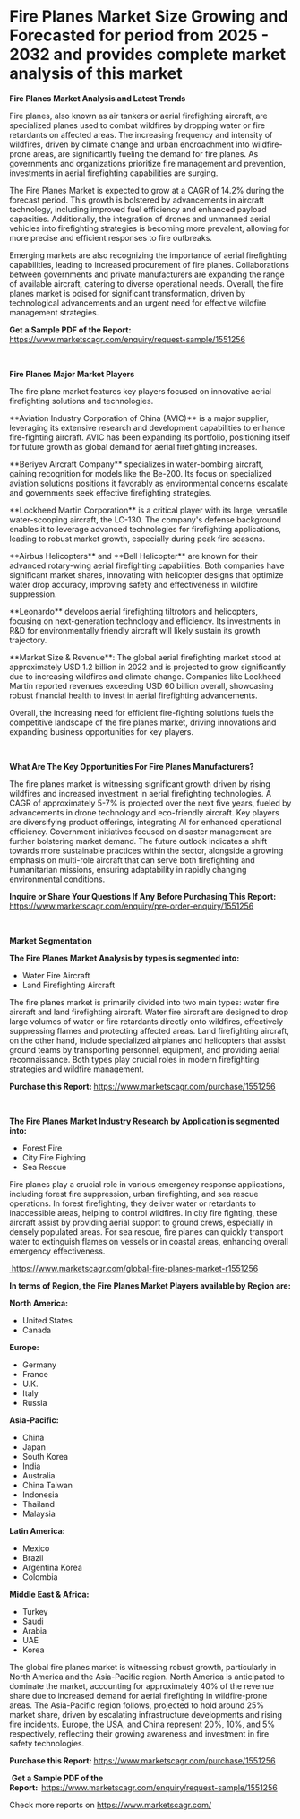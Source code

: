 <p><h1>Fire Planes Market Size Growing and Forecasted for period from 2025 - 2032 and provides complete market analysis of this market</h1></p><p><strong>Fire Planes Market Analysis and Latest Trends</strong></p>
<p><p>Fire planes, also known as air tankers or aerial firefighting aircraft, are specialized planes used to combat wildfires by dropping water or fire retardants on affected areas. The increasing frequency and intensity of wildfires, driven by climate change and urban encroachment into wildfire-prone areas, are significantly fueling the demand for fire planes. As governments and organizations prioritize fire management and prevention, investments in aerial firefighting capabilities are surging.</p><p>The Fire Planes Market is expected to grow at a CAGR of 14.2% during the forecast period. This growth is bolstered by advancements in aircraft technology, including improved fuel efficiency and enhanced payload capacities. Additionally, the integration of drones and unmanned aerial vehicles into firefighting strategies is becoming more prevalent, allowing for more precise and efficient responses to fire outbreaks.</p><p>Emerging markets are also recognizing the importance of aerial firefighting capabilities, leading to increased procurement of fire planes. Collaborations between governments and private manufacturers are expanding the range of available aircraft, catering to diverse operational needs. Overall, the fire planes market is poised for significant transformation, driven by technological advancements and an urgent need for effective wildfire management strategies.</p></p>
<p><strong>Get a Sample PDF of the Report:&nbsp;</strong> <a href="https://www.marketscagr.com/enquiry/request-sample/1551256?utm_campaign=2796&utm_medium=2&utm_source=Github&utm_content=ia&utm_term=08042025&utm_id=fire-planes">https://www.marketscagr.com/enquiry/request-sample/1551256</a></p>
<p>&nbsp;</p>
<p><strong>Fire Planes Major Market Players</strong></p>
<p><p>The fire plane market features key players focused on innovative aerial firefighting solutions and technologies. </p><p>**Aviation Industry Corporation of China (AVIC)** is a major supplier, leveraging its extensive research and development capabilities to enhance fire-fighting aircraft. AVIC has been expanding its portfolio, positioning itself for future growth as global demand for aerial firefighting increases.</p><p>**Beriyev Aircraft Company** specializes in water-bombing aircraft, gaining recognition for models like the Be-200. Its focus on specialized aviation solutions positions it favorably as environmental concerns escalate and governments seek effective firefighting strategies.</p><p>**Lockheed Martin Corporation** is a critical player with its large, versatile water-scooping aircraft, the LC-130. The company's defense background enables it to leverage advanced technologies for firefighting applications, leading to robust market growth, especially during peak fire seasons.</p><p>**Airbus Helicopters** and **Bell Helicopter** are known for their advanced rotary-wing aerial firefighting capabilities. Both companies have significant market shares, innovating with helicopter designs that optimize water drop accuracy, improving safety and effectiveness in wildfire suppression.</p><p>**Leonardo** develops aerial firefighting tiltrotors and helicopters, focusing on next-generation technology and efficiency. Its investments in R&D for environmentally friendly aircraft will likely sustain its growth trajectory.</p><p>**Market Size & Revenue**: The global aerial firefighting market stood at approximately USD 1.2 billion in 2022 and is projected to grow significantly due to increasing wildfires and climate change. Companies like Lockheed Martin reported revenues exceeding USD 60 billion overall, showcasing robust financial health to invest in aerial firefighting advancements.</p><p>Overall, the increasing need for efficient fire-fighting solutions fuels the competitive landscape of the fire planes market, driving innovations and expanding business opportunities for key players.</p></p>
<p>&nbsp;</p>
<p><strong>What Are The Key Opportunities For Fire Planes Manufacturers?</strong></p>
<p><p>The fire planes market is witnessing significant growth driven by rising wildfires and increased investment in aerial firefighting technologies. A CAGR of approximately 5-7% is projected over the next five years, fueled by advancements in drone technology and eco-friendly aircraft. Key players are diversifying product offerings, integrating AI for enhanced operational efficiency. Government initiatives focused on disaster management are further bolstering market demand. The future outlook indicates a shift towards more sustainable practices within the sector, alongside a growing emphasis on multi-role aircraft that can serve both firefighting and humanitarian missions, ensuring adaptability in rapidly changing environmental conditions.</p></p>
<p><strong>Inquire or Share Your Questions If Any Before Purchasing This Report:</strong> <a href="https://www.marketscagr.com/enquiry/pre-order-enquiry/1551256?utm_campaign=2796&utm_medium=2&utm_source=Github&utm_content=ia&utm_term=08042025&utm_id=fire-planes">https://www.marketscagr.com/enquiry/pre-order-enquiry/1551256</a></p>
<p>&nbsp;</p>
<p><strong>Market Segmentation</strong></p>
<p><strong>The Fire Planes Market Analysis by types is segmented into:</strong></p>
<p><ul><li>Water Fire Aircraft</li><li>Land Firefighting Aircraft</li></ul></p>
<p><p>The fire planes market is primarily divided into two main types: water fire aircraft and land firefighting aircraft. Water fire aircraft are designed to drop large volumes of water or fire retardants directly onto wildfires, effectively suppressing flames and protecting affected areas. Land firefighting aircraft, on the other hand, include specialized airplanes and helicopters that assist ground teams by transporting personnel, equipment, and providing aerial reconnaissance. Both types play crucial roles in modern firefighting strategies and wildfire management.</p></p>
<p><strong>Purchase this Report:&nbsp;</strong><a href="https://www.marketscagr.com/purchase/1551256?utm_campaign=2796&utm_medium=2&utm_source=Github&utm_content=ia&utm_term=08042025&utm_id=fire-planes">https://www.marketscagr.com/purchase/1551256</a></p>
<p>&nbsp;</p>
<p><strong>The Fire Planes Market Industry Research by Application is segmented into:</strong></p>
<p><ul><li>Forest Fire</li><li>City Fire Fighting</li><li>Sea Rescue</li></ul></p>
<p><p>Fire planes play a crucial role in various emergency response applications, including forest fire suppression, urban firefighting, and sea rescue operations. In forest firefighting, they deliver water or retardants to inaccessible areas, helping to control wildfires. In city fire fighting, these aircraft assist by providing aerial support to ground crews, especially in densely populated areas. For sea rescue, fire planes can quickly transport water to extinguish flames on vessels or in coastal areas, enhancing overall emergency effectiveness.</p></p>
<p><a href="https://www.marketscagr.com/global-fire-planes-market-r1551256?utm_campaign=2796&utm_medium=2&utm_source=Github&utm_content=ia&utm_term=08042025&utm_id=fire-planes">&nbsp;https://www.marketscagr.com/global-fire-planes-market-r1551256</a></p>
<p><strong>In terms of Region, the Fire Planes Market Players available by Region are:</strong></p>
<p>
    <p> <strong> North America: </strong>
        <ul>
            <li>United States</li>
            <li>Canada</li>
        </ul>
        </p> 
    <p> <strong> Europe: </strong>
        <ul>
            <li>Germany</li>
            <li>France</li>
            <li>U.K.</li>
            <li>Italy</li>
            <li>Russia</li>
        </ul>
        </p> 
    <p> <strong> Asia-Pacific: </strong>
        <ul>
            <li>China</li>
            <li>Japan</li>
            <li>South Korea</li>
            <li>India</li>
            <li>Australia</li>
            <li>China Taiwan</li>
            <li>Indonesia</li>
            <li>Thailand</li>
            <li>Malaysia</li>
        </ul>
        </p> 
    <p> <strong> Latin America: </strong>
        <ul>
            <li>Mexico</li>
            <li>Brazil</li>
            <li>Argentina Korea</li>
            <li>Colombia</li>
        </ul>
        </p> 
    <p> <strong> Middle East & Africa: </strong>
        <ul>
            <li>Turkey</li>
            <li>Saudi</li>
            <li>Arabia</li>
            <li>UAE</li>
            <li>Korea</li>
        </ul>
    </p>
    </p>
<p><p>The global fire planes market is witnessing robust growth, particularly in North America and the Asia-Pacific region. North America is anticipated to dominate the market, accounting for approximately 40% of the revenue share due to increased demand for aerial firefighting in wildfire-prone areas. The Asia-Pacific region follows, projected to hold around 25% market share, driven by escalating infrastructure developments and rising fire incidents. Europe, the USA, and China represent 20%, 10%, and 5% respectively, reflecting their growing awareness and investment in fire safety technologies.</p></p>
<p><strong>Purchase this Report: </strong><a href="https://www.marketscagr.com/purchase/1551256?utm_campaign=2796&utm_medium=2&utm_source=Github&utm_content=ia&utm_term=08042025&utm_id=fire-planes">https://www.marketscagr.com/purchase/1551256</a></p>
<p>&nbsp;<strong>Get a Sample PDF of the Report:&nbsp;&nbsp;</strong><a href="https://www.marketscagr.com/enquiry/request-sample/1551256?utm_campaign=2796&utm_medium=2&utm_source=Github&utm_content=ia&utm_term=08042025&utm_id=fire-planes">https://www.marketscagr.com/enquiry/request-sample/1551256</a></p>
<p><strong></strong></p>
<p>Check more reports on <a href="https://www.marketscagr.com/?utm_campaign=2796&utm_medium=2&utm_source=Github&utm_content=ia&utm_term=08042025&utm_id=fire-planes">https://www.marketscagr.com/</a></p>